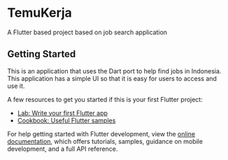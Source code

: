 # TemuKerja

A Flutter based project based on job search application

## Getting Started

This is an application that uses the Dart port to help find jobs in Indonesia. This application has a simple UI so that it is easy for users to access and use it.

A few resources to get you started if this is your first Flutter project:

- [Lab: Write your first Flutter app](https://docs.flutter.dev/get-started/codelab)
- [Cookbook: Useful Flutter samples](https://docs.flutter.dev/cookbook)

For help getting started with Flutter development, view the
[online documentation](https://docs.flutter.dev/), which offers tutorials,
samples, guidance on mobile development, and a full API reference.
